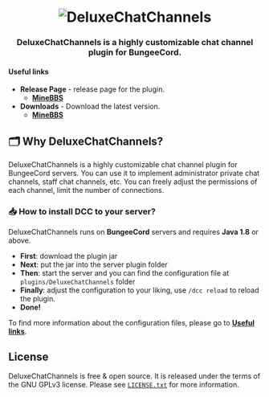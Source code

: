 <h1 align="center">
	<img
		alt="DeluxeChatChannels"
		src="https://i.imgur.com/Oi1UfVm.png">
</h1>
<h3 align="center">
  DeluxeChatChannels is a highly customizable chat channel plugin for BungeeCord.
</h3>

#### Useful links
* **Release Page** - release page for the plugin.
    * [**MineBBS**](https://www.minebbs.com/resources/deluxechatchannels.10056/)
* **Downloads** - Download the latest version.
    * [**MineBBS**](https://www.minebbs.com/resources/deluxechatchannels.10056/download)

## 🗂️ Why DeluxeChatChannels?
DeluxeChatChannels is a highly customizable chat channel plugin for BungeeCord servers. 
You can use it to implement administrator private chat channels, staff chat channels, etc.
You can freely adjust the permissions of each channel, limit the number of connections.

### 📥 How to install DCC to your server?
DeluxeChatChannels runs on **BungeeCord** servers and requires **Java 1.8** or above.
* **First**: download the plugin jar
* **Next**: put the jar into the server plugin folder
* **Then**: start the server and you can find the configuration file at `plugins/DeluxeChatChannels` folder
* **Finally**: adjust the configuration to your liking, use `/dcc reload` to reload the plugin. 
* **Done!**

To find more information about the configuration files, please go to [**Useful links**](#useful-links).

## License
DeluxeChatChannels is free & open source. It is released under the terms of the GNU GPLv3 license.
Please see [`LICENSE.txt`](LICENSE.txt) for more information. 



